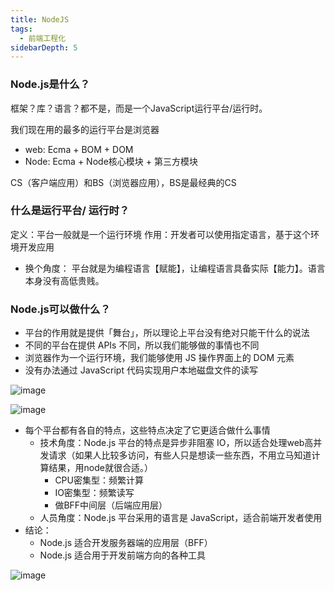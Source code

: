 ```yaml
---
title: NodeJS
tags:
  - 前端工程化
sidebarDepth: 5
---
```


### Node.js是什么？
框架？库？语言？都不是，而是一个JavaScript运行平台/运行时。

我们现在用的最多的运行平台是浏览器
- web: Ecma + BOM + DOM
- Node: Ecma + Node核心模块 + 第三方模块

CS（客户端应用）和BS（浏览器应用），BS是最经典的CS

### 什么是运行平台/ 运行时？
定义：平台一般就是一个运行环境
作用：开发者可以使用指定语言，基于这个环境开发应用

- 换个角度： 平台就是为编程语言【赋能】，让编程语言具备实际【能力】。语言本身没有高低贵贱。

### Node.js可以做什么？
- 平台的作⽤就是提供「舞台」，所以理论上平台没有绝对只能⼲什么的说法
- 不同的平台在提供 APIs 不同，所以我们能够做的事情也不同
- 浏览器作为⼀个运⾏环境，我们能够使⽤ JS 操作界⾯上的 DOM 元素
- 没有办法通过 JavaScript 代码实现⽤户本地磁盘⽂件的读写

![image](/assets/images/program/nodejs1.png)

![image](/assets/images/program/nodejs2.png)

- 每个平台都有各⾃的特点，这些特点决定了它更适合做什么事情
    + 技术角度：Node.js 平台的特点是异步⾮阻塞 IO，所以适合处理web⾼并发请求（如果人比较多访问，有些人只是想读一些东西，不用立马知道计算结果，用node就很合适。）
        + CPU密集型：频繁计算
        + IO密集型：频繁读写
        + 做BFF中间层（后端应用层）
    + ⼈员⻆度：Node.js 平台采⽤的语⾔是 JavaScript，适合前端开发者使⽤
- 结论：
    + Node.js 适合开发服务器端的应⽤层（BFF）
    + Node.js 适合⽤于开发前端⽅向的各种⼯具

![image](/assets/images/program/nodejs3.png)
